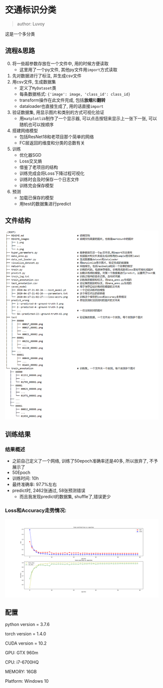 # 交通标识分类
> author: Luvoy

这是一个多分类

## 流程&思路
0. 将一些超参数存放在一个文件中, 用的时候方便读取
   - 这里用了一个py文件, 其他py文件用```import```方式读取 
1. 先对数据进行了标注, 并生成csv文件
2. 用csv文件, 生成数据集
   - 定义了```MyDataset```类
   - 每条数据格式: ```{'image': image, 'class_id': class_id}``` 
   - transform操作在此文件完成, 包括**放缩**和**翻转**
   - dataloader也直接生成了, 用的话直接```import```
3. 验证数据集, 用显示图片和类别的方式可视化验证
   - 用```matplotlib```制作了一个显示器, 可以点击按钮来显示上一张下一张, 可以随机也可以按顺序
4. 搭建网络模型
   - 包括ResNet18和老项目那个简单的网络 
   - FC层返回的维度和分类的总数有关
5. 训练
   - 优化器SGD
   - Loss交叉熵
   - 借鉴了老项目的结构
   - 训练完成会将Loss下降过程可视化
   - 训练时会及时保存一个日志文件
   - 训练完会保存模型
6. 预测
   - 加载已保存的模型
   - 用test的数据集进行predict




## 文件结构

![1](.\README_images\1.png)

## 训练结果

### 结果概述
- 之前自己定义了一个网络, 训练了50epoch准确率还是40多, 所以放弃了, 不予展示了
- 50Epoch
- 训练时间: 10h
- 最终准确率: 97.7%左右
- predict时, 2462张通过, 58张预测错误
  - 而且我发现predict的数据集, shuffle了,错误更少

### Loss和Accuracy走势情况:

![2](.\README_images\2.png)

## 配置

python version = 3.7.6

torch version  = 1.4.0

CUDA version = 10.2

GPU: GTX 960m

CPU: i7-6700HQ

MEMORY: 16GB

Platform: Windows 10
